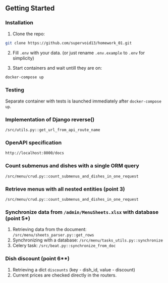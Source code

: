 ## Getting Started

### Installation

1. Clone the repo:
  ```sh
  git clone https://github.com/supervoid13/homework_01.git
  ```
2. Fill `.env` with your data. (or just rename `.env.example` to `.env` for simplicity)

3. Start containers and wait untill they are on:
  ```sh
  docker-compose up
  ```

### Testing
 Separate container with tests is launched immediately after `docker-compose up`.

### Implementation of Django reverse()
`/src/utils.py::get_url_from_api_route_name`

### OpenAPI specification
`http://localhost:8000/docs`

### Count submenus and dishes with a single ORM query
`/src/menu/crud.py::count_submenus_and_dishes_in_one_request`

### Retrieve menus with all nested entities (point 3)
`/src/menu/crud.py::count_submenus_and_dishes_in_one_request`

### Synchronize data from `/admin/MenuSheets.xlsx` with database (point 5*)
1. Retrieving data from the document: `/src/menu/sheets_parser.py::get_rows`
2. Synchronizing with a database: `/src/menu/tasks_utils.py::synchronize`
3. Celery task: `/src/beat.py::synchronize_from_doc`

### Dish discount (point 6**)
1. Retrieving a dict `discounts` (key - dish_id, value - discount)
2. Current prices are checked directly in the routers.
